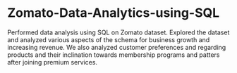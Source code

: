 # Zomato-Data-Analytics-using-SQL
Performed data analysis using SQL on Zomato dataset. Explored the dataset and analyzed various aspects of the schema for business growth and increasing revenue. 
We also analyzed customer preferences and regarding products and their inclination towards membership programs and patters after joining premium services.
